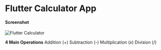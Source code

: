 # Flutter Calculator App

#### Screenshot 

![Flutter Calculator]([https://github.com/VBT-Intership/AbdullahOguz-FlutterCalculator/blob/master/github/ezgif.com-video-to-gif-2.gif)


**4 Main Operations**
Addition (+)
Subtraction (-)
Multiplication (x)
Division (/)
